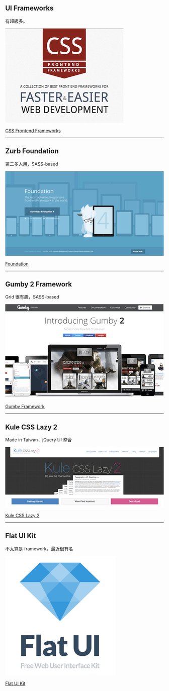 UI Frameworks
-------------

有超級多。

![CSS Frontend Frameworks](images/bootstrap/f2e.png)

[CSS Frontend Frameworks](http://usablica.github.io/front-end-frameworks/compare.html)


---

Zurb Foundation
--------------

第二多人用，SASS-based

![Foundation](images/bootstrap/foundation.png)

[Foundation](http://foundation.zurb.com/)

---

Gumby 2 Framework
-----------------

Grid 很有趣，SASS-based

![Gumby](images/bootstrap/gumby.png)

[Gumby Framework](http://gumbyframework.com/)

---

Kule CSS Lazy 2
---------------

Made in Taiwan，jQuery UI 整合

![Kule](images/bootstrap/kule.png)

[Kule CSS Lazy 2](http://www.kule.tw/)

---

Flat UI Kit
------------

不太算是 framework。最近很有名

![Flat UI](images/bootstrap/flat.png)

[Flat UI Kit](http://designmodo.github.io/Flat-UI/)
